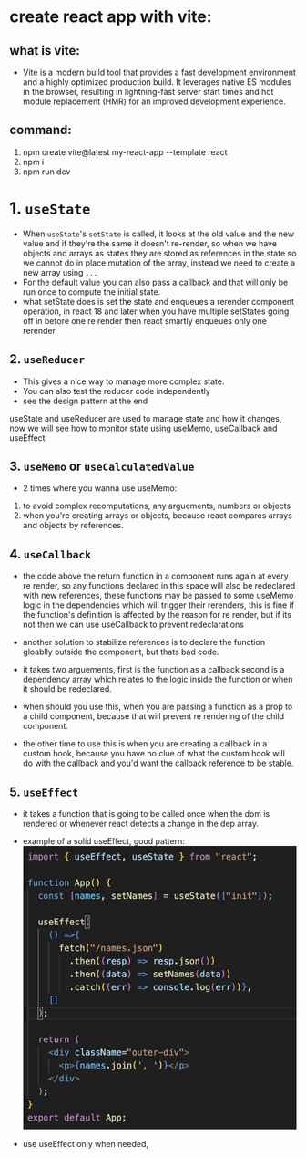 # create react app with vite:
## what is vite:
- Vite is a modern build tool that provides a fast development environment and a highly optimized production build. It leverages native ES modules in the browser, resulting in lightning-fast server start times and hot module replacement (HMR) for an improved development experience.

## command:
1. npm create vite@latest my-react-app --template react
2. npm i
3. npm run dev

# 1. `useState`
- When `useState`'s `setState` is called, it looks at the old value and the new value and if they're the same it doesn't re-render, so when we have objects and arrays as states they are stored as references in the state so we cannot do in place mutation of the array, instead we need to create a new array using `...`
- For the default value you can also pass a callback and that will only be run once to compute the initial state.
- what setState does is set the state and enqueues a rerender component operation, in react 18 and later when you have multiple setStates going off in before one re render then react smartly enqueues only one rerender

## 2. `useReducer`
- This gives a nice way to manage more complex state.
- You can also test the reducer code independently
- see the design pattern at the end

useState and useReducer are used to manage state and how it changes, now we will see how to monitor state using useMemo, useCallback and useEffect

## 3. `useMemo` or `useCalculatedValue`
- 2 times where you wanna use useMemo:
1. to avoid complex recomputations, any arguements, numbers or objects  
2. when you're creating arrays or objects, because react compares arrays and objects by references.

## 4. `useCallback`
- the code above the return function in a component runs again at every re render, so any functions declared in this space will also be redeclared with new references, these functions may be passed to some useMemo logic in the dependencies which will trigger their rerenders, this is fine if the function's definition is affected by the reason for re render, but if its not then we can use useCallback to prevent redeclarations
- another solution to stabilize references is to declare the function gloablly outside the component, but thats bad code.
- it takes two arguements, first is the function as a callback second is a dependency array which relates to the logic inside the function or when it should be redeclared.

- when should you use this, when you are passing a function as a prop to a child component, because that will prevent re rendering of the child component.
- the other time to use this is when you are creating a callback in a custom hook, because you have no clue of what the custom hook will do with the callback and you'd want the callback reference to be stable.

## 5. `useEffect`
- it takes a function that is going to be called once when the dom is rendered or whenever react detects a change in the dep array.
- example of a solid useEffect, good pattern:
![alt text](image.png)

- use useEffect only when needed, 
